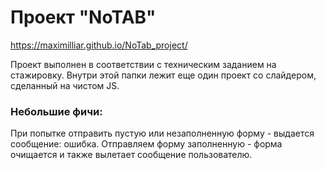 # Проект "NoTAB"

https://maximilliar.github.io/NoTab_project/

Проект выполнен в соответствии с техническим заданием на стажировку.
Внутри этой папки лежит еще один проект со слайдером, сделанный на чистом JS.

### Небольшие фичи:
При попытке отправить пустую или незаполненную форму - выдается сообщение: ошибка.
Отправляем форму заполненную - форма очищается и также вылетает сообщение пользователю.
